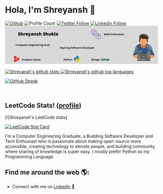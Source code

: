 # Hola, I'm Shreyansh 👋

[![Github](https://img.shields.io/github/followers/shreyanshshukla1102?label=Follow&style=social)](https://github.com/shreyanshshukla1102)
![Profile Count](https://komarev.com/ghpvc/?username=shreyanshshukla1102) 
[![Twitter Follow](https://img.shields.io/twitter/follow/shreyansh1102?style=social)](https://twitter.com/shreyansh1102) 
[![Linkedin Follow](https://img.shields.io/badge/LinkedIn-blue?style=social&logo=linkedin)](https://www.linkedin.com/in/shreyanshshukla1102/)
![github](https://github.com/shreyanshshukla1102/shreyanshshukla1102/blob/main/Banner.png)



<a href="https://github.com/shreyanshshukla1102">
  <img height="180em" src="https://github-readme-stats.vercel.app/api?username=shreyanshshukla1102&show_icons=true&theme=merko&count_private=true" alt="Shreyansh's github stats" />
  <img height="180em" src="https://github-readme-stats.vercel.app/api/top-langs/?username=shreyanshshukla1102&theme=merko&layout=compact" alt="Shreyansh's github top languages" />
  
  <div align="left">

 [![GitHub Streak](https://github-readme-streak-stats.herokuapp.com?user=shreyanshshukla1102&theme=holi-theme&date_format=M%20j%5B%2C%20Y%5D&currStreakNum=DD2727&border=39DD3B&sideNums=DDD43B&dates=D8EBE7)](https://git.io/streak-stats)
</div>
</a>


<br/>

## LeetCode Stats! ([profile](https://leetcode.com/shreyanshshukla1102))
[![Shreyansh's LeetCode stats]

<a href="https://github.com/KnlnKS/leetcode-stats">
  <img alt="LeetCode Stat Card" src="https://apu5rh8gxk.execute-api.us-east-1.amazonaws.com/default/leetcode-stats?username=shreyanshshukla1102&theme=dark" width="400"/>
</a>

I'm a Computer Engineering Graduate, a Budding Software Developer and Tech Enthusiast who is passionate about making open-source more accessible, creating technology to elevate people, and building community where sharing of knowledge is super easy. I mostly prefer Python as my Programming Language. 

## Find me around the web 🌎:
- Connect with me on <a href="https://www.linkedin.com/in/shreyanshshukla1102/">LinkedIn</a> 💼
